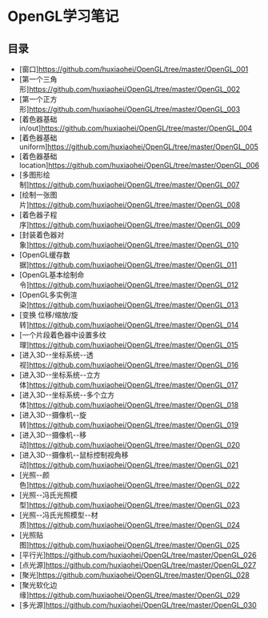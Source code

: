 # OpenGL学习笔记

## 目录

* [窗口]<https://github.com/huxiaohei/OpenGL/tree/master/OpenGL_001>
* [第一个三角形]<https://github.com/huxiaohei/OpenGL/tree/master/OpenGL_002>
* [第一个正方形]<https://github.com/huxiaohei/OpenGL/tree/master/OpenGL_003>
* [着色器基础 in/out]<https://github.com/huxiaohei/OpenGL/tree/master/OpenGL_004>
* [着色器基础 uniform]<https://github.com/huxiaohei/OpenGL/tree/master/OpenGL_005>
* [着色器基础 location]<https://github.com/huxiaohei/OpenGL/tree/master/OpenGL_006>
* [多图形绘制]<https://github.com/huxiaohei/OpenGL/tree/master/OpenGL_007>
* [绘制一张图片]<https://github.com/huxiaohei/OpenGL/tree/master/OpenGL_008>
* [着色器子程序]<https://github.com/huxiaohei/OpenGL/tree/master/OpenGL_009>
* [封装着色器对象]<https://github.com/huxiaohei/OpenGL/tree/master/OpenGL_010>
* [OpenGL缓存数据]<https://github.com/huxiaohei/OpenGL/tree/master/OpenGL_011>
* [OpenGL基本绘制命令]<https://github.com/huxiaohei/OpenGL/tree/master/OpenGL_012>
* [OpenGL多实例渲染]<https://github.com/huxiaohei/OpenGL/tree/master/OpenGL_013>
* [变换 位移/缩放/旋转]<https://github.com/huxiaohei/OpenGL/tree/master/OpenGL_014>
* [一个片段着色器中设置多纹理]<https://github.com/huxiaohei/OpenGL/tree/master/OpenGL_015>
* [进入3D--坐标系统--透视]<https://github.com/huxiaohei/OpenGL/tree/master/OpenGL_016>
* [进入3D--坐标系统--立方体]<https://github.com/huxiaohei/OpenGL/tree/master/OpenGL_017>
* [进入3D--坐标系统--多个立方体]<https://github.com/huxiaohei/OpenGL/tree/master/OpenGL_018>
* [进入3D--摄像机--旋转]<https://github.com/huxiaohei/OpenGL/tree/master/OpenGL_019>
* [进入3D--摄像机--移动]<https://github.com/huxiaohei/OpenGL/tree/master/OpenGL_020>
* [进入3D--摄像机--鼠标控制视角移动]<https://github.com/huxiaohei/OpenGL/tree/master/OpenGL_021>
* [光照--颜色]<https://github.com/huxiaohei/OpenGL/tree/master/OpenGL_022>
* [光照--冯氏光照模型]<https://github.com/huxiaohei/OpenGL/tree/master/OpenGL_023>
* [光照--冯氏光照模型--材质]<https://github.com/huxiaohei/OpenGL/tree/master/OpenGL_024>
* [光照贴图]<https://github.com/huxiaohei/OpenGL/tree/master/OpenGL_025>
* [平行光]<https://github.com/huxiaohei/OpenGL/tree/master/OpenGL_026>
* [点光源]<https://github.com/huxiaohei/OpenGL/tree/master/OpenGL_027>
* [聚光]<https://github.com/huxiaohei/OpenGL/tree/master/OpenGL_028>
* [聚光软化边缘]<https://github.com/huxiaohei/OpenGL/tree/master/OpenGL_029>
* [多光源]<https://github.com/huxiaohei/OpenGL/tree/master/OpenGL_030>